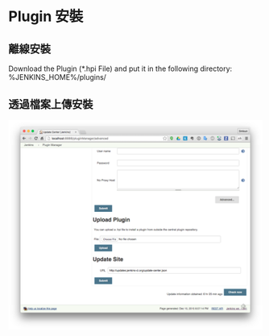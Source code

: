 Plugin 安裝
===========

離線安裝
--------

Download the Plugin (*.hpi File) and put it in the following directory: %JENKINS_HOME%/plugins/

透過檔案上傳安裝
----------------

![](images/plugin/upload.png)
